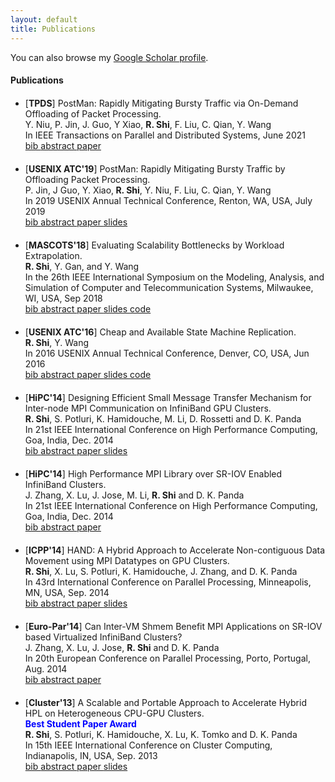 ```yaml
---
layout: default
title: Publications
---
```


You can also browse my <a href="https://scholar.google.com/citations?user=WnQ255cAAAAJ&hl=en" target="_blank">Google Scholar profile</a>.
<br />

#### Publications
- <div style="margin-top:20px;">
  [<strong>TPDS</strong>] PostMan: Rapidly Mitigating Bursty Traffic via On-Demand Offloading of Packet Processing.<br>
  Y. Niu, P. Jin, J. Guo, Y Xiao, <strong>R. Shi</strong>, F. Liu, C. Qian, Y. Wang<br>
  In IEEE Transactions on Parallel and Distributed Systems, June 2021<br>
  <span class="links btn-group">
    <a class="btn btn-default btn-xs dropdown-toggle" href="javascript:void(0);" onclick="$('#bib_tpds21').slideToggle('fast');return false;">
      <i class="fa fa-file-code-o"></i> bib
    </a>
    <a class="btn btn-default btn-xs dropdown-toggle" href="javascript:void(0);" onclick="$('#abs_tpds21').slideToggle('fast');return false;">
      <i class="fa fa-file-text-o"></i> abstract
    </a>
    <a class="btn btn-default btn-xs" href="../pub/paper/tpds-2021-rongshi.pdf">
      <i class="fa fa-file-pdf-o"></i> paper
    </a>
    <!--a class="btn btn-default btn-xs" href="">
      <i class="fa fa-file-pdf-o"></i> slides
    </a-->
    <!--a class="btn btn-default btn-xs" href="">
      <i class="fa fa-github-square"></i> code
    </a-->
  </span>
  <div id="bib_tpds21" style="display:none">
    <p style="background-color:#f0f0f0;font-size:70%;">
    @ARTICLE{rong-tpds2021,<br>
    author={Niu, Yipei and Jin, Panpan and Guo, Jian and Xiao, Yikai and Shi, Rong and Liu, Fangming and Qian, Chen and Wang, Yang},<br>
    journal={IEEE Transactions on Parallel and Distributed Systems},<br>
    title={PostMan: Rapidly Mitigating Bursty Traffic via On-Demand Offloading of Packet Processing},<br>
    year={2022},  volume={33},  number={2},  pages={374-387},<br>
    doi={10.1109/TPDS.2021.3092266}
    }
    </p>
  </div>
  <div id="abs_tpds21" class="abstract well" style="display:none">
  <p style="background-color:#f0f0f0;font-size:80%;">
  Unexpected bursty traffic brought by certain sudden events, such as news in the spotlight on a
  social network or discounted items on sale, can cause severe load imbalance in backend services.
  Migrating hot data - the standard approach to achieve load balance - meets a challenge when handling
  such unexpected load imbalance, because migrating data will slow down the server that is already under heavy pressure.
  This article proposes PostMan, an alternative approach to rapidly mitigate load imbalance for services processing small requests.
  Motivated by the observation that processing large packets incurs far less CPU overhead than processing small ones,
  PostMan deploys a number of middleboxes called helpers to assemble small packets into large ones for the heavily-loaded server.
  This approach essentially offloads the overhead of packet processing from the heavily-loaded server to helpers.
  To minimize the overhead, PostMan activates helpers on demand, only when bursty traffic is detected.
  The heavily-loaded server determines when clients connect/disconnect to/from helpers based on the real-time load statistics.
  To tolerate helper failures, PostMan can migrate connections across helpers and can ensure packet ordering despite such migration.
  Driven by real-world workloads, our evaluation shows that, with the help of PostMan, a Memcached server can mitigate bursty
  traffic within hundreds of milliseconds, while migrating data takes tens of seconds and increases the latency during migration. 
  </p>
  </div>
  </div>

- <div style="margin-top:20px;">
  [<strong>USENIX ATC'19</strong>] PostMan: Rapidly Mitigating Bursty Traffic by Offloading Packet Processing.<br>
  P. Jin, J Guo, Y. Xiao,<strong> R. Shi</strong>, Y. Niu, F. Liu, C. Qian, Y. Wang<br>
  In 2019 USENIX Annual Technical Conference, Renton, WA, USA, July 2019<br>
  <span class="links btn-group">
    <a class="btn btn-default btn-xs dropdown-toggle" href="javascript:void(0);" onclick="$('#bib_atc19').slideToggle('fast');return false;">
      <i class="fa fa-file-code-o"></i> bib
    </a>
    <a class="btn btn-default btn-xs dropdown-toggle" href="javascript:void(0);" onclick="$('#abs_atc19').slideToggle('fast');return false;">
      <i class="fa fa-file-text-o"></i> abstract
    </a>
    <a class="btn btn-default btn-xs" href="../pub/paper/atc19-rongshi.pdf">
      <i class="fa fa-file-pdf-o"></i> paper
    </a>
    <a class="btn btn-default btn-xs" href="../pub/slides/atc19-slides.pdf">
      <i class="fa fa-file-pdf-o"></i> slides
    </a>
    <!--a class="btn btn-default btn-xs" href="">
      <i class="fa fa-github-square"></i> code
    </a-->
  </span>
  <div id="bib_atc19" style="display:none">
    <p style="background-color:#f0f0f0;font-size:70%;">
    @inproceedings {rong-atc18,<br>
    author = {Panpan Jin and Jian Guo and Yikai Xiao and Rong Shi and Yipei Niu and Fangming Liu and Chen Qian and Yang Wang},<br>
    title = {PostMan: Rapidly Mitigating Bursty Traffic by Offloading Packet Processing},<br>
    booktitle = {2019 {USENIX} Annual Technical Conference ({USENIX} {ATC} 19)},<br>
    year = {2019},<br>
    address = {Renton, WA},<br>
    pages = {849--862},<br>
    publisher = { {USENIX} Association},<br>
    }
    </p>
  </div>
  <div id="abs_atc19" class="abstract well" style="display:none">
  <p style="background-color:#f0f0f0;font-size:80%;">
  Unexpected bursty traffic due to certain sudden events, such as news
  in the spotlight on a social network or discounted items on sale,
  can cause severe load imbalance in backend services. Migrating hot
  data---the standard approach to achieve load balance---meets a challenge
  when handling such unexpected load imbalance, because migrating data will
  slow down the server that is already under heavy pressure.
  <br>
  This paper proposes PostMan, an alternative approach to rapidly mitigate
  load imbalance for services processing small requests. Motivated by the
  observation that processing large packets incurs far less CPU overhead than
  processing small ones, PostMan deploys a number of middleboxes called helpers
  to assemble small packets into large ones for the heavily-loaded server.
  This approach essentially offloads the overhead of packet processing from
  the heavily-loaded server to others. To minimize the overhead, PostMan
  activates helpers on demand, only when bursty traffic is detected. To
  tolerate helper failures, PostMan can migrate connections across helpers
  and can ensure packet ordering despite such migration. Our evaluation
  shows that, with the help of PostMan, a Memcached server can mitigate
  bursty traffic within hundreds of milliseconds, while migrating data takes
  tens of seconds and increases the latency during migration.
  </p>
  </div>
  </div>


- <div style="margin-top:20px;">
  [<strong>MASCOTS'18</strong>] Evaluating Scalability Bottlenecks by Workload Extrapolation.<br>
  <strong>R. Shi</strong>, Y. Gan, and Y. Wang<br>
  In the 26th IEEE International Symposium on the Modeling, Analysis, and Simulation of Computer and Telecommunication Systems,
  Milwaukee, WI, USA, Sep 2018<br>
  <span class="links btn-group">
    <a class="btn btn-default btn-xs dropdown-toggle" href="javascript:void(0);" onclick="$('#bib_mascots18').slideToggle('fast');return false;">
      <i class="fa fa-file-code-o"></i> bib
    </a>
    <a class="btn btn-default btn-xs dropdown-toggle" href="javascript:void(0);" onclick="$('#abs_mascots18').slideToggle('fast');return false;">
      <i class="fa fa-file-text-o"></i> abstract
    </a>
    <a class="btn btn-default btn-xs" href="../pub/paper/mascots2018-rongshi.pdf">
      <i class="fa fa-file-pdf-o"></i> paper
    </a>
    <a class="btn btn-default btn-xs" href="../pub/slides/mascots18-slide.pdf">
      <i class="fa fa-file-pdf-o"></i> slides
    </a>
    <a class="btn btn-default btn-xs" href="https://github.com/OSUSysLab/HadoopMetadataBench">
      <i class="fa fa-github-square"></i> code
    </a>
  </span>
  <div id="bib_mascots18" style="display:none">
    <p style="background-color:#f0f0f0;font-size:70%;">
    @inproceedings{rong-mascots18,<br>
    author = {R. Shi and Y. Gan and Y. Wang},<br>
    booktitle={2018 IEEE 26th International Symposium on Modelling, Analysis and Simulation of Computer and Telecommunication Systems (MASCOTS)},<br>
    title = {Evaluating Scalability Bottlenecks by Workload Extrapolation},<br>
    year = {2018},<br>
    address = {Milwaukee, WI, USA},<br>
    month={Sept},<br>
    }<br>
    </p>
  </div>
  <div id="abs_mascots18" class="abstract well" style="display:none">
  <p style="background-color:#f0f0f0;font-size:80%;">
  Testing a scalability bottleneck requires a large system to generate
  sufficient load, which is usually not accessible to researchers.
  To address this problem, this paper extrapolates the workload to a
  bottleneck node. The key observation that motivates our approach
  is that systems at a large scale are often repeating their behaviors at
  small scales, by running a job more times, running more nodes of the
  same type, or running more iterations of the same loop.
  Following this observation, we record a node’s workloads at
  small scales and extrapolate such workload at a large scale.
  Towards this goal, we have developed PatternMiner, a semi-automatic
  tool to identify how workload patterns change with scale.<br>
  We have tested our method on HDFS NameNode and YARN’s Resource
  Manager. Our evaluation shows that PatternMiner is able to predict
  98% of the workloads for NameNode and 83% of the workloads for the
  Resource Manager. Furthermore, by utilizing the extrapolated workload,
  we are able to emulate a cluster of up to 60,000 nodes with
  only 8 physical machines to evaluate NameNode and Resource Manager.
  </p>
  </div>
  </div>


- <div style="margin-top:20px;">
  [<strong>USENIX ATC'16</strong>] Cheap and Available State Machine Replication.<br>
  <strong>R. Shi</strong>, Y. Wang<br>
  In 2016 USENIX Annual Technical Conference, Denver, CO, USA, Jun 2016<br>
  <span class="links btn-group">
    <a class="btn btn-default btn-xs dropdown-toggle" href="javascript:void(0);" onclick="$('#bib_atc16').slideToggle('fast');return false;">
      <i class="fa fa-file-code-o"></i> bib
    </a>
    <a class="btn btn-default btn-xs dropdown-toggle" href="javascript:void(0);" onclick="$('#abs_atc16').slideToggle('fast');return false;">
      <i class="fa fa-file-text-o"></i> abstract
    </a>
    <a class="btn btn-default btn-xs" href="https://www.usenix.org/system/files/conference/atc16/atc16_paper-shi.pdf">
      <i class="fa fa-file-pdf-o"></i> paper
    </a>
    <a class="btn btn-default btn-xs" href="../pub/slides/atc16-RongShi.pdf">
      <i class="fa fa-file-pdf-o"></i> slides
    </a>
    <a class="btn btn-default btn-xs" href="https://github.com/vdr007/ThriftyPaxos">
      <i class="fa fa-github-square"></i> code
    </a>
  </span>
  <div id="bib_atc16" style="display:none">
    <p style="background-color:#f0f0f0;font-size:70%;">
    @inproceedings {rong-atc16,<br>
    author = {Rong Shi and Yang Wang},<br>
    title = {Cheap and Available State Machine Replication},<br>
    booktitle = {2016 {USENIX} Annual Technical Conference ({USENIX} {ATC} 16)},<br>
    year = {2016},<br>
    address = {Denver, CO},<br>
    pages = {265--279},<br>
    publisher = { {USENIX} Association},<br>
    <!-- two consecutive "{" error, use "{ {" -->
    }<br>
    </p>
  </div>
  <div id="abs_atc16" class="abstract well" style="display:none">
  <p style="background-color:#f0f0f0;font-size:80%;">
  This paper presents that, by combining on-demand instantiation and lazy
  recovery, we can reduce the cost of asynchronous state machine replication
  protocols, such as Paxos and UpRight, while maintaining their high
  availability. To reduce cost, we incorporate on-demand instantiation,
  which activates a subset of replicas first and activates backup ones when
  active ones fail. To solve its key limitation—the system can be halted
  for long when activating a backup replica, we apply lazy recovery,
  allowing the system to proceed while recovering backup nodes in the
  background. The key contribution of this paper is to identify that,
  when agreement nodes and exe- cution nodes are logically separated,
  they each presents a unique property that enables lazy recovery.
  We have applied this idea to Paxos and built ThriftyPaxos, which,
  as shown in the evaluation, can achieve higher throughput and
  similar availability comparing to standard Paxos,
  despite the fact that ThriftyPaxos activates fewer replicas.
  </p>
  </div>
  </div>

- <div style="margin-top:20px;">
  [<strong>HiPC'14</strong>] Designing Efficient Small Message Transfer Mechanism for Inter-node MPI Communication on InfiniBand GPU Clusters.<br>
  <strong>R. Shi</strong>, S. Potluri, K. Hamidouche, M. Li, D. Rossetti and D. K. Panda<br>
  In 21st IEEE International Conference on High Performance Computing, Goa, India, Dec. 2014<br>
  <span class="links btn-group">
    <a class="btn btn-default btn-xs dropdown-toggle" href="javascript:void(0);" onclick="$('#bib_hipc14').slideToggle('fast');return false;">
      <i class="fa fa-file-code-o"></i> bib
    </a>
    <a class="btn btn-default btn-xs dropdown-toggle" href="javascript:void(0);" onclick="$('#abs_hipc14').slideToggle('fast');return false;">
      <i class="fa fa-file-text-o"></i> abstract
    </a>
    <a class="btn btn-default btn-xs" href="../pub/paper/rong-hipc14.pdf">
      <i class="fa fa-file-pdf-o"></i> paper
    </a>
    <a class="btn btn-default btn-xs" href="../pub/slides/hipc14-rongshi-slides.pdf">
      <i class="fa fa-file-pdf-o"></i> slides
    </a>
  </span>
  <div id="bib_hipc14" style="display:none">
    <p style="background-color:#f0f0f0;font-size:70%;">
    @INPROCEEDINGS{rong-hipc14,<br>
    author={R. Shi and S. Potluri and K. Hamidouche and J. Perkins and M. Li and D. Rossetti and D. K. Panda},<br>
    booktitle={2014 21st International Conference on High Performance Computing (HiPC)},<br>
    title={Designing efficient small message transfer mechanism for inter-node MPI communication on InfiniBand GPU clusters},<br>
    year={2014},<br>
    pages={1-10},<br>
    address={Goa, India},<br>
    month={Dec},}<br>
    </p>
  </div>
  <div id="abs_hipc14" class="abstract well" style="display:none">
  <p style="background-color:#f0f0f0;font-size:80%;">
  Increasing number of MPI applications are being ported to take advantage of the compute power offered by GPUs. Data movement on GPU clusters continues to be the major bottleneck that keeps scientific applications from fully harnessing the potential of GPUs. Earlier, GPU-GPU inter-node communication has to move data from GPU memory to host memory before sending it over the network. MPI libraries like MVAPICH2 have provided solutions to alleviate this bottleneck using host-based pipelining techniques. Besides that, the newly introduced GPUDirect RDMA (GDR) is a promising solution to further solve this data movement bottleneck. However, existing design in MPI libraries applies the rendezvous protocol for all message sizes, which incurs considerable overhead for small message communications due to extra synchronization message exchange.
  <br>
  In this paper, we propose new techniques to optimize internode GPU-to-GPU communications for small message sizes. Our designs to support the eager protocol include efficient support at both sender and receiver sides. Furthermore, we propose a new data path to provide fast copies between host and GPUs memories. To the best of our knowledge, this is the first study to propose efficient designs for GPU communication for small message sizes, using eager protocol. Our experimental results demonstrate up to 45% and 63% reduction in latency for GPU-to-GPU and CPU-to-GPU point-to-piont communications, respectively. These designs boost the uni-directional bandwidth by 7.3x and 1.7x, respectively. We also evaluate our proposed design with two end-applications: GPULBM and HOOMD-blue. Performance numbers on Kepler GPUs shows that, compared to the best existing GDR design, our proposed designs achieve up to 23.4% latency reduction for GPULBM and 20.1% increase in average TPS for HOOMDblue, respectively.
  </p>
  </div>
  </div>


- <div style="margin-top:20px;">
  [<strong>HiPC'14</strong>] High Performance MPI Library over SR-IOV Enabled InfiniBand Clusters.<br>
  J. Zhang, X. Lu, J. Jose, M. Li, <strong>R. Shi</strong> and D. K. Panda<br>
  In 21st IEEE International Conference on High Performance Computing, Goa, India, Dec. 2014<br>
  <span class="links btn-group">
    <a class="btn btn-default btn-xs dropdown-toggle" href="javascript:void(0);" onclick="$('#bib_hipc14_2').slideToggle('fast');return false;">
      <i class="fa fa-file-code-o"></i> bib
    </a>
    <a class="btn btn-default btn-xs dropdown-toggle" href="javascript:void(0);" onclick="$('#abs_hipc14_2').slideToggle('fast');return false;">
      <i class="fa fa-file-text-o"></i> abstract
    </a>
    <a class="btn btn-default btn-xs" href="../pub/paper/zhang-hipc14.pdf">
      <i class="fa fa-file-pdf-o"></i> paper
    </a>
  </span>
  <div id="bib_hipc14_2" style="display:none">
    <p style="background-color:#f0f0f0;font-size:70%;">
    @InProceedings{jie-hipc14,<br>
      author =       {J. Zhang, X. Lu, J. Jose, M. Li, R. Shi, D. K. Panda},<br>
      title =        {High Performance MPI Library over SR-IOV Enabled InfiniBand Clusters},<br>
      booktitle =    {Proceedings of International Conference on High Performance Computing (HiPC)},<br>
      year =         2014,<br>
      address =      {Goa, India},<br>
      month =        {December 17-20}<br>
    }<br>
    </p>
  </div>
  <div id="abs_hipc14_2" class="abstract well" style="display:none">
  <p style="background-color:#f0f0f0;font-size:80%;">
  Virtualization has become a central role in HPC Cloud due to easy management and low cost of computation and communication. Recently, Single Root I/O Virtualization (SR-IOV) technology has been introduced for high-performance interconnects such as InfiniBand and can attain near to native performance for inter-node communication. However, the SR-IOV scheme lacks locality aware communication support, which leads to performance overheads for inter-VM communication within a same physical node. To address this issue, this paper first proposes a high performance design of MPI library over SR-IOV enabled InfiniBand clusters by dynamically detecting VM locality and coordinating data movements between SR-IOV and Inter-VM shared memory (IVShmem) channels. Through our proposed design, MPI applications running in virtualized mode can achieve efficient locality-aware communication on SR-IOV enabled InfiniBand clusters. In addition, we optimize communications in IVShmem and SR-IOV channels by analyzing the performance impact of core mechanisms and parameters inside MPI library to deliver better performance in virtual machines. Finally, we conduct comprehensive performance studies by using point-to-point and collective benchmarks, and HPC applications. Experimental evaluations show that our proposed MPI library design can significantly improve the performance for point-to-point and collective operations, and MPI applications with different InfiniBand transport protocols (RC and UD) by up to 158%, 76%, 43%, respectively, compared with SR-IOV. To the best of our knowledge, this is the first study to offer a high performance MPI library that supports efficient locality aware MPI communication over SR-IOV enabled InfiniBand clusters.
  </p>
  </div>
  </div>

- <div style="margin-top:20px;">
  [<strong>ICPP'14</strong>] HAND: A Hybrid Approach to Accelerate Non-contiguous Data Movement using MPI Datatypes on GPU Clusters.<br>
  <strong>R. Shi</strong>, X. Lu, S. Potluri, K. Hamidouche, J. Zhang, and D. K. Panda<br>
  In 43rd International Conference on Parallel Processing, Minneapolis, MN, USA, Sep. 2014<br>
  <span class="links btn-group">
    <a class="btn btn-default btn-xs dropdown-toggle" href="javascript:void(0);" onclick="$('#bib_icpp14').slideToggle('fast');return false;">
      <i class="fa fa-file-code-o"></i> bib
    </a>
    <a class="btn btn-default btn-xs dropdown-toggle" href="javascript:void(0);" onclick="$('#abs_icpp14').slideToggle('fast');return false;">
      <i class="fa fa-file-text-o"></i> abstract
    </a>
    <a class="btn btn-default btn-xs" href="../pub/paper/rong-icpp14.pdf">
      <i class="fa fa-file-pdf-o"></i> paper
    </a>
    <a class="btn btn-default btn-xs" href="../pub/slides/icpp14-rongshi-slides.pdf">
      <i class="fa fa-file-pdf-o"></i> slides
    </a>
  </span>
  <div id="bib_icpp14" style="display:none">
    <p style="background-color:#f0f0f0;font-size:70%;">
    @INPROCEEDINGS{rong-icpp14,<br>
    author={R. Shi and X. Lu and S. Potluri and K. Hamidouche and J. Zhang and D. K. Panda},<br>
    booktitle={2014 43rd International Conference on Parallel Processing},<br>
    title={HAND: A Hybrid Approach to Accelerate Non-contiguous Data Movement Using MPI Datatypes on GPU Clusters},<br>
    year={2014},<br>
    pages={221-230},<br>
    address = {Minneapolis, MN, USA},<br>
    month={Sept},}<br>
    </p>
  </div>
  <div id="abs_icpp14" class="abstract well" style="display:none">
  <p style="background-color:#f0f0f0;font-size:80%;">
  Increasing number of MPI applications are being ported to take advantage of the compute power offered by GPUs. Data movement continues to be the major bottleneck on GPU clusters, more so when data is non-contiguous, which is a common case in scientific applications. Existing techniques to optimize MPI datatype processing to improve performance of non-contiguous data movement handle only certain data patterns efficiently while incurring overheads for the others. In this paper, we first propose a set of optimized techniques to handle different MPI datatypes. Next, we propose a novel framework (HAND) that enables hybrid and adaptive selection among different techniques and tuning to achieve better performance with all datatypes. Our experimental results using modified DDTBench suite demonstrate up to 98% reduction in datatype latency. We also apply datatype aware design on an N-Body particle simulation application. Performance evaluation of this application on a 64 GPU cluster shows that our proposed approach can achieve up to 80% and 54% increase in performance by using struct and indexed datatypes compared to the existing best design. To the best of our knowledge, this is the first attempt to propose a hybrid and adaptive solution to integrate all existing schemes to optimize arbitrary non-contiguous data movement using MPI datatypes on GPU clusters.
  </p>
  </div>
  </div>

- <div style="margin-top:20px;">
  [<strong>Euro-Par'14</strong>] Can Inter-VM Shmem Benefit MPI Applications on SR-IOV based Virtualized InfiniBand Clusters?<br>
  J. Zhang, X. Lu, J. Jose, <strong>R. Shi</strong> and D. K. Panda<br>
  In 20th European Conference on Parallel Processing, Porto, Portugal, Aug. 2014<br>
  <span class="links btn-group">
    <a class="btn btn-default btn-xs dropdown-toggle" href="javascript:void(0);" onclick="$('#bib_europar14').slideToggle('fast');return false;">
      <i class="fa fa-file-code-o"></i> bib
    </a>
    <a class="btn btn-default btn-xs dropdown-toggle" href="javascript:void(0);" onclick="$('#abs_europar14').slideToggle('fast');return false;">
      <i class="fa fa-file-text-o"></i> abstract
    </a>
    <a class="btn btn-default btn-xs" href="../pub/paper/zhang-europar14.pdf">
      <i class="fa fa-file-pdf-o"></i> paper
    </a>
  </span>
  <div id="bib_europar14" style="display:none">
    <p style="background-color:#f0f0f0;font-size:70%;">
    @InProceedings{jie-europar14,<br>
      author =       {J. Zhang, X. Lu, J. Jose, R. Shi, D. K. Panda},<br>
      title =        {Can Inter-VM Shmem Benefit MPI Applications on
                        SR-IOV based Virtualized InfiniBand Clusters?},<br>
      booktitle =    {Proceedings of 20th International Conference Euro-Par 2014
                      Parallel Processing},<br>
      year =         2014,<br>
      address =      {Porto, Portugal},<br>
      month =        {August 25-29}<br>
    }<br>
    </p>
  </div>
  <div id="abs_europar14" class="abstract well" style="display:none">
  <p style="background-color:#f0f0f0;font-size:80%;">
  Single Root I/O Virtualization (SR-IOV) technology has been introduced for high-performance interconnects such as InfiniBand. Recent studies mainly focus on performance characteristics of high-performance communication middleware (e.g. MPI) and applications on SR-IOV enabled HPC clusters. However, current SR-IOV based MPI applications do not take advantage of the locality-aware communication on intra-host inter-VM environment. Although Inter-VM Shared Memory (IVShmem) has been proven to support efficient locality-aware communication, the performance benefits of IVShmem for MPI libraries on virtualized environments are yet to be explored. In this paper, we present a comprehensive performance evaluation for IVShmem backed MPI using micro-benchmarks and HPC applications. The performance evaluations show that, through IVShmem, the performance of MPI point-to-point and collective operations can be improved up to 193% and 91%, respectively. The application performance can be improved up to 96%, compared to SR-IOV. The results further show that IVShmem just brings minor overhead compared to native environment.
  </p>
  </div>
  </div>

- <div style="margin-top:20px;">
  [<strong>Cluster'13</strong>] A Scalable and Portable Approach to Accelerate Hybrid HPL on Heterogeneous CPU-GPU Clusters.<br>
  <font color="blue"><strong>Best Student Paper Award</strong></font><br>
  <strong>R. Shi</strong>, S. Potluri, K. Hamidouche, X. Lu, K. Tomko and D. K. Panda<br>
  In 15th IEEE International Conference on Cluster Computing, Indianapolis, IN, USA, Sep. 2013<br>
  <span class="links btn-group">
    <a class="btn btn-default btn-xs dropdown-toggle" href="javascript:void(0);" onclick="$('#bib_cluster13').slideToggle('fast');return false;">
      <i class="fa fa-file-code-o"></i> bib
    </a>
    <a class="btn btn-default btn-xs dropdown-toggle" href="javascript:void(0);" onclick="$('#abs_cluster13').slideToggle('fast');return false;">
      <i class="fa fa-file-text-o"></i> abstract
    </a>
    <a class="btn btn-default btn-xs" href="../pub/paper/rong-cluster13.pdf">
      <i class="fa fa-file-pdf-o"></i> paper
    </a>
    <a class="btn btn-default btn-xs" href="../pub/slides/Cluster13-rongshi-slides.pdf">
      <i class="fa fa-file-pdf-o"></i> slides
    </a>
  </span>
  <div id="bib_cluster13" style="display:none">
    <p style="background-color:#f0f0f0;font-size:70%;">
    @INPROCEEDINGS{rong-cluster13,<br>
    author={R. Shi and S. Potluri and K. Hamidouche and X. Lu and K. Tomko and D. K. Panda},<br>
    booktitle={2013 IEEE International Conference on Cluster Computing (CLUSTER)},<br>
    title={A scalable and portable approach to accelerate hybrid HPL on heterogeneous CPU-GPU clusters},<br>
    year={2013},<br>
    pages={1-8},<br>
    address = {Indianapolis, IN, USA},<br>
    month={Sept},}<br>
    </p>
  </div>
  <div id="abs_cluster13" class="abstract well" style="display:none">
  <p style="background-color:#f0f0f0;font-size:80%;">
  Accelerating High-Performance Linkpack (HPL) on heterogeneous clusters with multi-core CPUs and GPUs has attracted a lot of attention from the High Performance Computing community. It is becoming common for large scale clusters to have GPUs on only a subset of nodes in order to limit system costs. The major challenge for HPL in this case is to efficiently take advantage of all the CPU and GPU resources available on a cluster. In this paper, we present a novel two-level workload partitioning approach for HPL that distributes workload based on the compute power of CPU/GPU nodes across the cluster. Our approach also handles multi-GPU configurations. Unlike earlier approaches for heterogeneous clusters with CPU and GPU nodes, our design takes advantage of asynchronous kernel launches and CUDA copies to overlap computation and CPU-GPU data movement. It uses techniques such as process grid reordering to reduce MPI communication/contention while ensuring load balance across nodes. Our experimental results using 32 GPU and 128 CPU nodes of Oakley, a research cluster at Ohio Supercomputer Center, shows that our proposed approach can achieve more than 80% of combined actual peak performance of CPU and GPU nodes. This provides 47% and 63% increase in the HPL performance that can be reported using only CPU nodes and only GPU nodes, respectively.
  </p>
  </div>
  </div>

<br />
